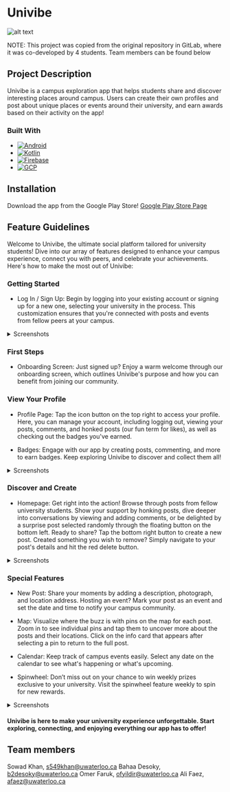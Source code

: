# Univibe

![alt text](public/univibe-google.png)

NOTE: This project was copied from the original repository in GitLab, where it was co-developed by 4 students. Team members can be found below

## Project Description

Univibe is a campus exploration app that helps students share and discover interesting places around campus. Users can create their own profiles and post about unique places or events around their university, and earn awards based on their activity on the app!

### Built With

* [![Android][Android]][Android-url]
* [![Kotlin][Kotlin]][Kotlin-url]
* [![Firebase][Firebase]][Firebase-url]
* [![GCP][GCP]][GCP-url]

## Installation
Download the app from the Google Play Store!
[Google Play Store Page](https://play.google.com/store/apps/details?id=com.team10210.univibe)

## Feature Guidelines

Welcome to Univibe, the ultimate social platform tailored for university students! Dive into our array of features designed to enhance your campus experience, connect you with peers, and celebrate your achievements. Here's how to make the most out of Univibe:

### Getting Started

- Log In / Sign Up: Begin by logging into your existing account or signing up for a new one, selecting your university in the process. This customization ensures that you're connected with posts and events from fellow peers at your campus.

<details><summary>Screenshots</summary>
<img src="public/univibe-login.jpg" alt="drawing" width="200"/>
<img src="public/univibe-signup.jpg" alt="drawing" width="200"/>
</details>

### First Steps

- Onboarding Screen: Just signed up? Enjoy a warm welcome through our onboarding screen, which outlines Univibe's purpose and how you can benefit from joining our community.

### View Your Profile

- Profile Page: Tap the icon button on the top right to access your profile. Here, you can manage your account, including logging out, viewing your posts, comments, and honked posts (our fun term for likes), as well as checking out the badges you've earned.

- Badges: Engage with our app by creating posts, commenting, and more to earn badges. Keep exploring Univibe to discover and collect them all!

<details><summary>Screenshots</summary>
<img src="public/univibe-profile.jpg" alt="drawing" width="200"/>
<img src="public/univibe-badges.jpg" alt="drawing" width="200"/>
</details>

### Discover and Create

- Homepage: Get right into the action! Browse through posts from fellow university students. Show your support by honking posts, dive deeper into conversations by viewing and adding comments, or be delighted by a surprise post selected randomly through the floating button on the bottom left. Ready to share? Tap the bottom right button to create a new post. Created something you wish to remove? Simply navigate to your post's details and hit the red delete button.

<details><summary>Screenshots</summary>
<img src="public/univibe-posts.jpg" alt="drawing" width="200"/>
<img src="public/univibe-post.jpg" alt="drawing" width="200"/>
</details>

### Special Features

- New Post: Share your moments by adding a description, photograph, and location address. Hosting an event? Mark your post as an event and set the date and time to notify your campus community.

- Map: Visualize where the buzz is with pins on the map for each post. Zoom in to see individual pins and tap them to uncover more about the posts and their locations. Click on the info card that appears after selecting a pin to return to the full post.

- Calendar: Keep track of campus events easily. Select any date on the calendar to see what's happening or what's upcoming.

- Spinwheel: Don’t miss out on your chance to win weekly prizes exclusive to your university. Visit the spinwheel feature weekly to spin for new rewards.

<details><summary>Screenshots</summary>
<img src="public/univibe-newpost.jpg" alt="drawing" width="200"/>
<img src="public/univibe-map.jpg" alt="drawing" width="200"/>
<img src="public/univibe-mappost.jpg" alt="drawing" width="200"/>
<img src="public/univibe-calendar.jpg" alt="drawing" width="200"/>
<img src="public/univibe-spinwheel.jpg" alt="drawing" width="200"/>
</details>

#### Univibe is here to make your university experience unforgettable. Start exploring, connecting, and enjoying everything our app has to offer!

## Team members

Sowad Khan, <s549khan@uwaterloo.ca>
Bahaa Desoky, <b2desoky@uwaterloo.ca>
Omer Faruk, <ofyildir@uwaterloo.ca>
Ali Faez, <afaez@uwaterloo.ca>

<!-- MARKDOWN LINKS & IMAGES -->
<!-- https://www.markdownguide.org/basic-syntax/#reference-style-links -->
[Kotlin]: https://img.shields.io/badge/Kotlin-purple?style=for-the-badge&logo=kotlin
[Kotlin-url]: https://kotlinlang.org/
[Android]: https://img.shields.io/badge/Android-green?style=for-the-badge&logo=android
[Android-url]: https://developer.android.com/
[Firebase]: https://img.shields.io/badge/Firebase-orange?style=for-the-badge&logo=firebase
[Firebase-url]: https://firebase.google.com/
[GCP]: https://img.shields.io/badge/GCP-white?style=for-the-badge&logo=google-cloud
[GCP-url]: https://cloud.google.com/?hl=en
